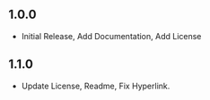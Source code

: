 ## 1.0.0

* Initial Release, Add Documentation, Add License

## 1.1.0

* Update License, Readme, Fix Hyperlink.